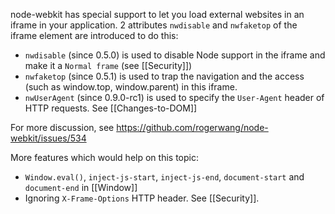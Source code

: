 node-webkit has special support to let you load external websites in an iframe in your application. 2 attributes `nwdisable` and `nwfaketop` of the iframe element are introduced to do this:

* `nwdisable` (since 0.5.0) is used to disable Node support in the iframe and make it a `Normal frame` (see [[Security]])
* `nwfaketop` (since 0.5.1) is used to trap the navigation and the access (such as window.top, window.parent) in this iframe.
* `nwUserAgent` (since 0.9.0-rc1) is used to specify the `User-Agent` header of HTTP requests. See [[Changes-to-DOM]]

For more discussion, see https://github.com/rogerwang/node-webkit/issues/534

More features which would help on this topic:  
* `Window.eval()`, `inject-js-start`, `inject-js-end`, `document-start` and `document-end` in [[Window]]
* Ignoring `X-Frame-Options` HTTP header. See [[Security]].